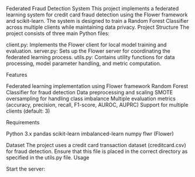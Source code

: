 Federated Fraud Detection System
This project implements a federated learning system for credit card fraud detection using the Flower framework and scikit-learn. The system is designed to train a Random Forest Classifier across multiple clients while maintaining data privacy.
Project Structure
The project consists of three main Python files:

client.py: Implements the Flower client for local model training and evaluation.
server.py: Sets up the Flower server for coordinating the federated learning process.
utils.py: Contains utility functions for data processing, model parameter handling, and metric computation.

Features

Federated learning implementation using Flower framework
Random Forest Classifier for fraud detection
Data preprocessing and scaling
SMOTE oversampling for handling class imbalance
Multiple evaluation metrics (accuracy, precision, recall, F1-score, AUROC, AUPRC)
Support for multiple clients (default: 3)

Requirements

Python 3.x
pandas
scikit-learn
imbalanced-learn
numpy
flwr (Flower)

Dataset
The project uses a credit card transaction dataset (creditcard.csv) for fraud detection. Ensure that this file is placed in the correct directory as specified in the utils.py file.
Usage

Start the server:

